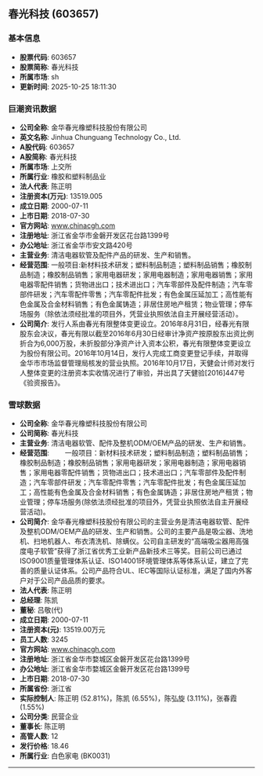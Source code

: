 ## 春光科技 (603657)

### 基本信息

- **股票代码**: 603657
- **股票简称**: 春光科技
- **所属市场**: sh
- **更新时间**: 2025-10-25 18:11:30

### 巨潮资讯数据

- **公司全称**: 金华春光橡塑科技股份有限公司
- **英文名称**: Jinhua Chunguang Technology Co., Ltd.
- **A股代码**: 603657
- **A股简称**: 春光科技
- **所属市场**: 上交所
- **所属行业**: 橡胶和塑料制品业
- **法人代表**: 陈正明
- **注册资本(万元)**: 13519.005
- **成立日期**: 2000-07-11
- **上市日期**: 2018-07-30
- **官方网站**: www.chinacgh.com
- **注册地址**: 浙江省金华市金磐开发区花台路1399号
- **办公地址**: 浙江省金华市安文路420号
- **主营业务**: 清洁电器软管及配件产品的研发、生产和销售。
- **经营范围**: 一般项目:新材料技术研发；塑料制品制造；塑料制品销售；橡胶制品制造；橡胶制品销售；家用电器研发；家用电器制造；家用电器销售；家用电器零配件销售；货物进出口；技术进出口；汽车零部件及配件制造；汽车零部件研发；汽车零配件零售；汽车零配件批发；有色金属压延加工；高性能有色金属及合金材料销售；有色金属铸造；非居住房地产租赁；物业管理；停车场服务（除依法须经批准的项目外，凭营业执照依法自主开展经营活动）。
- **公司简介**: 发行人系由春光有限整体变更设立。2016年8月31日，经春光有限股东会决议，春光有限以截至2016年6月30日经审计净资产按原股东出资比例折合为6,000万股，未折股部分净资产计入资本公积，春光有限整体变更设立为股份有限公司。2016年10月14日，发行人完成工商变更登记手续，并取得金华市市场监督管理局核发的营业执照。2016年10月17日，天健会计师对发行人整体变更的注册资本实收情况进行了审验，并出具了天健验[2016]447号《验资报告》。

### 雪球数据

- **公司全称**: 金华春光橡塑科技股份有限公司
- **公司简称**: 春光科技
- **主营业务**: 清洁电器软管、配件及整机ODM/OEM产品的研发、生产和销售。
- **经营范围**: 　　一般项目：新材料技术研发；塑料制品制造；塑料制品销售；橡胶制品制造；橡胶制品销售；家用电器研发；家用电器制造；家用电器销售；家用电器零配件销售；货物进出口；技术进出口；汽车零部件及配件制造；汽车零部件研发；汽车零配件零售；汽车零配件批发；有色金属压延加工；高性能有色金属及合金材料销售；有色金属铸造；非居住房地产租赁；物业管理；停车场服务(除依法须经批准的项目外，凭营业执照依法自主开展经营活动)。
- **公司简介**: 金华春光橡塑科技股份有限公司的主营业务是清洁电器软管、配件及整机ODM/OEM产品的研发、生产和销售。公司的主要产品是吸尘器、洗地机、扫地机器人、布衣清洗机、除螨仪。公司自主研发的“高端吸尘器用高强度电子软管”获得了浙江省优秀工业新产品新技术三等奖。目前公司已通过ISO9001质量管理体系认证、ISO14001环境管理体系等体系认证，建立了完善的质量认证体系。公司产品符合UL、IEC等国际认证标准，满足了国内外客户对于公司产品品质的要求。
- **法人代表**: 陈正明
- **总经理**: 陈凯
- **董秘**: 吕敬(代)
- **成立日期**: 2000-07-11
- **注册资本(元)**: 13519.00万元
- **员工人数**: 3245
- **官方网站**: www.chinacgh.com
- **注册地址**: 浙江省金华市婺城区金磐开发区花台路1399号
- **办公地址**: 浙江省金华市婺城区金磐开发区花台路1399号
- **上市日期**: 2018-07-30
- **所属省份**: 浙江省
- **实际控制人**: 陈正明 (52.81%)，陈凯 (6.55%)，陈弘旋 (3.11%)，张春霞 (1.55%)
- **公司分类**: 民营企业
- **董事长**: 陈正明
- **高管人数**: 12
- **发行价格**: 18.46
- **所属行业**: 白色家电 (BK0031)

---
